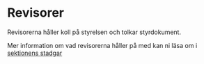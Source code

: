 # Revisorer

Revisorerna håller koll på styrelsen och tolkar styrdokument.

Mer information om vad revisorerna håller på med kan ni läsa om i [sektionens stadgar](https://styrdokument.datasektionen.se/stadgar)
